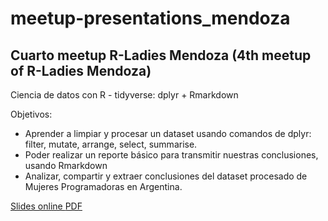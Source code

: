 # meetup-presentations_mendoza
## Cuarto meetup R-Ladies Mendoza (4th meetup of R-Ladies Mendoza)

Ciencia de datos con R - tidyverse: dplyr + Rmarkdown

Objetivos:

* Aprender a limpiar y procesar un dataset usando comandos de dplyr: filter, mutate, arrange, select, summarise.
* Poder realizar un reporte básico para transmitir nuestras conclusiones, usando Rmarkdown
* Analizar, compartir y extraer conclusiones del dataset procesado de Mujeres Programadoras en Argentina.

[Slides online ](https://docs.google.com/presentation/d/15OhpIbHpo6hT3J5jbWkLVJaa6ap8qfhrwdGYGei0lkk/edit?usp=sharing) 
[PDF](R-Ladies-2019-03-26.pdf)





